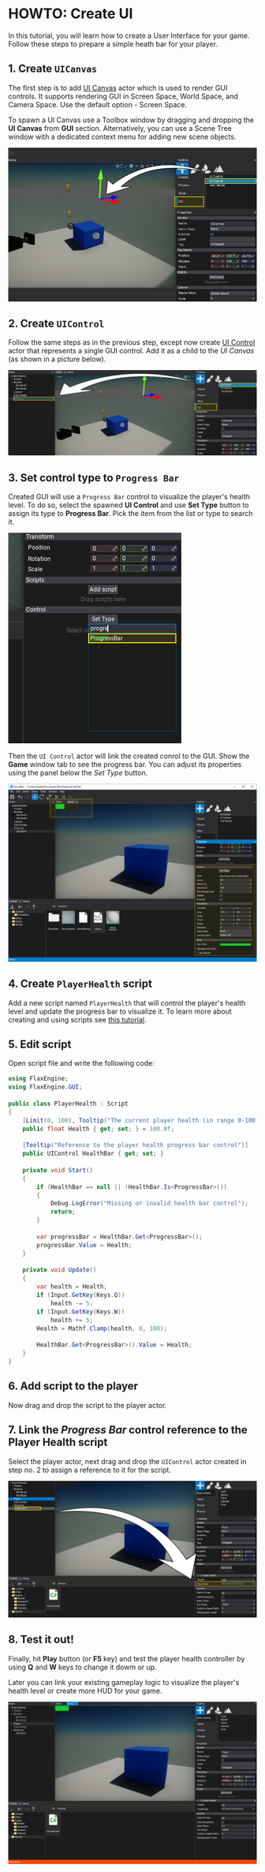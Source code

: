 # HOWTO: Create UI

In this tutorial, you will learn how to create a User Interface for your game. Follow these steps to prepare a simple heath bar for your player.

## 1. Create `UICanvas`

The first step is to add [UI Canvas](../canvas/index.md) actor which is used to render GUI controls. It supports rendering GUI in Screen Space, World Space, and Camera Space. Use the default option - Screen Space.

To spawn a UI Canvas use a Toolbox window by dragging and dropping the **UI Canvas** from **GUI** section. Alternatively, you can use a Scene Tree window with a dedicated context menu for adding new scene objects.

![Spawn Canvas](media/spawn-canvas.png)

## 2. Create `UIControl`

Follow the same steps as in the previous step, except now create [UI Control](../control/index.md) actor that represents a single GUI control. Add it as a child to the *UI Canvas* (as shown in a picture below).

![Spawn Control](media/spawn-control.png)

## 3. Set control type to `Progress Bar`

Created GUI will use a `Progress Bar` control to visualize the player's health level. To do so, select the spawned **UI Control** and use **Set Type** button to assign its type to **Progress Bar**. Pick the item from the list or type to search it.

![Set Type](media/set-progress-bar.png)

Then the `UI Control` actor will link the created conrol to the GUI. Show the **Game** window tab to see the progress bar. You can adjust its properties using the panel below the *Set Type* button.

![Edit Progress Bar](media/created-progress-bar.png)

## 4. Create `PlayerHealth` script

Add a new script named `PlayerHealth` that will control the player's health level and update the progress bar to visualize it. To learn more about creating and using scripts see [this tutorial](../scripting/new-script.md).

## 5. Edit script

Open script file and write the following code:

```cs
using FlaxEngine;
using FlaxEngine.GUI;

public class PlayerHealth : Script
{
	[Limit(0, 100), Tooltip("The current player health (in range 0-100)")]
	public float Health { get; set; } = 100.0f;

	[Tooltip("Reference to the player health progress bar control")]
	public UIControl HealthBar { get; set; }

	private void Start()
	{
		if (HealthBar == null || !HealthBar.Is<ProgressBar>())
		{
			Debug.LogError("Missing or invalid health bar control");
			return;
		}

		var progressBar = HealthBar.Get<ProgressBar>();
		progressBar.Value = Health;
	}

	private void Update()
	{
		var health = Health;
		if (Input.GetKey(Keys.Q))
			health -= 5;
		if (Input.GetKey(Keys.W))
			health += 5;
		Health = Mathf.Clamp(health, 0, 100);

		HealthBar.Get<ProgressBar>().Value = Health;
	}
}
```

## 6. Add script to the player

Now drag and drop the script to the player actor.

## 7. Link the *Progress Bar* control reference to the Player Health script

Select the player actor, next drag and drop the `UIControl` actor created in step no. 2 to assign a reference to it for the script.

![Link Progress Bar](media/link-progress-bar.png)

## 8. Test it out!

Finally, hit **Play** button (or **F5** key) and test the player health controller by using **Q** and **W** keys to change it dowm or up.

Later you can link your existing gameplay logic to visualize the player's health level or create more HUD for your game.

![Test Health Bar](media/test-progress-bar.png)

